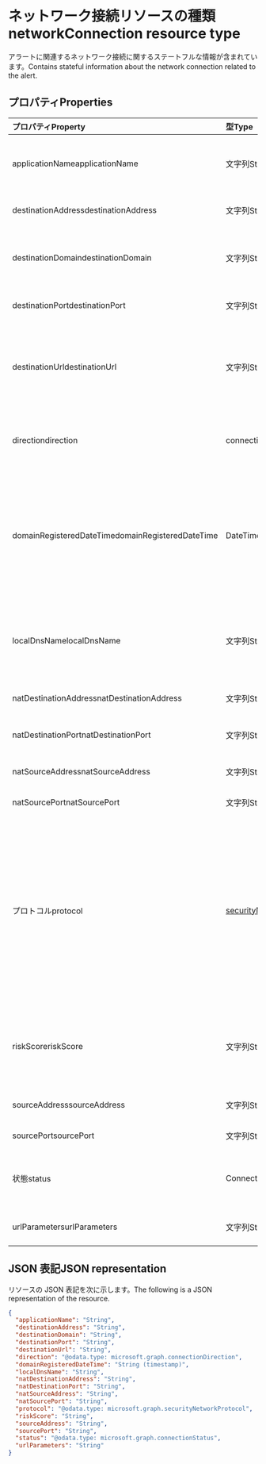 # <a name="networkconnection-resource-type"></a><span data-ttu-id="54f4f-101">ネットワーク接続リソースの種類</span><span class="sxs-lookup"><span data-stu-id="54f4f-101">networkConnection resource type</span></span>

<span data-ttu-id="54f4f-102">アラートに関連するネットワーク接続に関するステートフルな情報が含まれています。</span><span class="sxs-lookup"><span data-stu-id="54f4f-102">Contains stateful information about the network connection related to the alert.</span></span>

## <a name="properties"></a><span data-ttu-id="54f4f-103">プロパティ</span><span class="sxs-lookup"><span data-stu-id="54f4f-103">Properties</span></span>

| <span data-ttu-id="54f4f-104">プロパティ</span><span class="sxs-lookup"><span data-stu-id="54f4f-104">Property</span></span>   | <span data-ttu-id="54f4f-105">型</span><span class="sxs-lookup"><span data-stu-id="54f4f-105">Type</span></span>|<span data-ttu-id="54f4f-106">説明</span><span class="sxs-lookup"><span data-stu-id="54f4f-106">Description</span></span>|
|:---------------|:--------|:----------|
|<span data-ttu-id="54f4f-107">applicationName</span><span class="sxs-lookup"><span data-stu-id="54f4f-107">applicationName</span></span>|<span data-ttu-id="54f4f-108">文字列</span><span class="sxs-lookup"><span data-stu-id="54f4f-108">String</span></span>|<span data-ttu-id="54f4f-109">ネットワーク接続 (たとえば、Facebook、SMTP など) を管理するアプリケーションの名前です。</span><span class="sxs-lookup"><span data-stu-id="54f4f-109">Name of the application managing the network connection (for example, Facebook, SMTP, etc.).</span></span>|
|<span data-ttu-id="54f4f-110">destinationAddress</span><span class="sxs-lookup"><span data-stu-id="54f4f-110">destinationAddress</span></span>|<span data-ttu-id="54f4f-111">文字列</span><span class="sxs-lookup"><span data-stu-id="54f4f-111">String</span></span>|<span data-ttu-id="54f4f-112">宛先 IP アドレス (ネットワーク接続)。</span><span class="sxs-lookup"><span data-stu-id="54f4f-112">Destination IP address (of the network connection).</span></span>|
|<span data-ttu-id="54f4f-113">destinationDomain</span><span class="sxs-lookup"><span data-stu-id="54f4f-113">destinationDomain</span></span>|<span data-ttu-id="54f4f-114">文字列</span><span class="sxs-lookup"><span data-stu-id="54f4f-114">String</span></span>|<span data-ttu-id="54f4f-115">リンク先の URL のリンク先のドメイン部分です。</span><span class="sxs-lookup"><span data-stu-id="54f4f-115">Destination domain portion of the destination URL.</span></span> <span data-ttu-id="54f4f-116">(例えば ' www.contoso.com')。</span><span class="sxs-lookup"><span data-stu-id="54f4f-116">(for example 'www.contoso.com').</span></span>|
|<span data-ttu-id="54f4f-117">destinationPort</span><span class="sxs-lookup"><span data-stu-id="54f4f-117">destinationPort</span></span>|<span data-ttu-id="54f4f-118">文字列</span><span class="sxs-lookup"><span data-stu-id="54f4f-118">String</span></span>|<span data-ttu-id="54f4f-119">宛先ポート (ネットワーク接続)。</span><span class="sxs-lookup"><span data-stu-id="54f4f-119">Destination port (of the network connection).</span></span>|
|<span data-ttu-id="54f4f-120">destinationUrl</span><span class="sxs-lookup"><span data-stu-id="54f4f-120">destinationUrl</span></span>|<span data-ttu-id="54f4f-121">文字列</span><span class="sxs-lookup"><span data-stu-id="54f4f-121">String</span></span>|<span data-ttu-id="54f4f-122">ネットワークの接続の URL または URI 文字列のパラメーターを除外します。</span><span class="sxs-lookup"><span data-stu-id="54f4f-122">Network connection URL/URI string - excluding parameters.</span></span> <span data-ttu-id="54f4f-123">(例えば ' www.contoso.com/products/default.html')</span><span class="sxs-lookup"><span data-stu-id="54f4f-123">(for example 'www.contoso.com/products/default.html')</span></span>|
|<span data-ttu-id="54f4f-124">direction</span><span class="sxs-lookup"><span data-stu-id="54f4f-124">direction</span></span>|<span data-ttu-id="54f4f-125">connectionDirection</span><span class="sxs-lookup"><span data-stu-id="54f4f-125">connectionDirection</span></span>|<span data-ttu-id="54f4f-126">ネットワーク接続の方向です。</span><span class="sxs-lookup"><span data-stu-id="54f4f-126">Network connection direction.</span></span> <span data-ttu-id="54f4f-127">可能な値は、`unknown`、`inbound`、`outbound` です。</span><span class="sxs-lookup"><span data-stu-id="54f4f-127">Possible values are: `unknown`, `inbound`, `outbound`.</span></span>|
|<span data-ttu-id="54f4f-128">domainRegisteredDateTime</span><span class="sxs-lookup"><span data-stu-id="54f4f-128">domainRegisteredDateTime</span></span>|<span data-ttu-id="54f4f-129">DateTimeOffset</span><span class="sxs-lookup"><span data-stu-id="54f4f-129">DateTimeOffset</span></span>|<span data-ttu-id="54f4f-130">移行先のドメインが登録された日付です。</span><span class="sxs-lookup"><span data-stu-id="54f4f-130">Date when the destination domain was registered.</span></span> <span data-ttu-id="54f4f-131">Timestamp 型は、ISO 8601 形式を使用して日付と時刻の情報を表し、常に UTC 時間です。</span><span class="sxs-lookup"><span data-stu-id="54f4f-131">The Timestamp type represents date and time information using ISO 8601 format and is always in UTC time.</span></span> <span data-ttu-id="54f4f-132">例えば、2014 年 1 月 1 日午前 0 時 (UTC) は、次のようになります。 `'2014-01-01T00:00:00Z'`</span><span class="sxs-lookup"><span data-stu-id="54f4f-132">For example, midnight UTC on Jan 1, 2014 would look like this: `'2014-01-01T00:00:00Z'`</span></span>|
|<span data-ttu-id="54f4f-133">localDnsName</span><span class="sxs-lookup"><span data-stu-id="54f4f-133">localDnsName</span></span>|<span data-ttu-id="54f4f-134">文字列</span><span class="sxs-lookup"><span data-stu-id="54f4f-134">String</span></span>|<span data-ttu-id="54f4f-135">ローカル DNS 名前解決などの場合に 'ホスト' ファイルが改ざんされて)、ホストのローカル DNS キャッシュに表示されています。</span><span class="sxs-lookup"><span data-stu-id="54f4f-135">The local DNS name resolution as it appears in the host's local DNS cache (for example, in case the 'hosts' file was tampered with).</span></span>|
|<span data-ttu-id="54f4f-136">natDestinationAddress</span><span class="sxs-lookup"><span data-stu-id="54f4f-136">natDestinationAddress</span></span>|<span data-ttu-id="54f4f-137">文字列</span><span class="sxs-lookup"><span data-stu-id="54f4f-137">String</span></span>|<span data-ttu-id="54f4f-138">ネットワークアドレス変換の宛先 IP アドレス。</span><span class="sxs-lookup"><span data-stu-id="54f4f-138">Network Address Translation destination IP address.</span></span>|
|<span data-ttu-id="54f4f-139">natDestinationPort</span><span class="sxs-lookup"><span data-stu-id="54f4f-139">natDestinationPort</span></span>|<span data-ttu-id="54f4f-140">文字列</span><span class="sxs-lookup"><span data-stu-id="54f4f-140">String</span></span>|<span data-ttu-id="54f4f-141">ネットワーク アドレス変換の送信先のポート。</span><span class="sxs-lookup"><span data-stu-id="54f4f-141">Network Address Translation destination port.</span></span>|
|<span data-ttu-id="54f4f-142">natSourceAddress</span><span class="sxs-lookup"><span data-stu-id="54f4f-142">natSourceAddress</span></span>|<span data-ttu-id="54f4f-143">文字列</span><span class="sxs-lookup"><span data-stu-id="54f4f-143">String</span></span>|<span data-ttu-id="54f4f-144">ネットワーク アドレス変換の送信元 IP アドレス。</span><span class="sxs-lookup"><span data-stu-id="54f4f-144">Network Address Translation source IP address.</span></span>|
|<span data-ttu-id="54f4f-145">natSourcePort</span><span class="sxs-lookup"><span data-stu-id="54f4f-145">natSourcePort</span></span>|<span data-ttu-id="54f4f-146">文字列</span><span class="sxs-lookup"><span data-stu-id="54f4f-146">String</span></span>|<span data-ttu-id="54f4f-147">ネットワークアドレス変換のソースポート。</span><span class="sxs-lookup"><span data-stu-id="54f4f-147">Network Address Translation source port.</span></span>|
|<span data-ttu-id="54f4f-148">プロトコル</span><span class="sxs-lookup"><span data-stu-id="54f4f-148">protocol</span></span>|[<span data-ttu-id="54f4f-149">securityNetworkProtocol</span><span class="sxs-lookup"><span data-stu-id="54f4f-149">securityNetworkProtocol</span></span>](securitynetworkprotocol.md)|<span data-ttu-id="54f4f-150">ネットワークプロトコル</span><span class="sxs-lookup"><span data-stu-id="54f4f-150">Network protocol analysis</span></span> <span data-ttu-id="54f4f-151">使用可能な値は: `unknown`、 `ip`、 `icmp`、 `igmp`、 `ggp`、 `ipv4`、 `tcp`、 `pup`、 `udp`、 `idp`、 `ipv6`、 `ipv6RoutingHeader`、 `ipv6FragmentHeader`、 `ipSecEncapsulatingSecurityPayload`、 `ipSecAuthenticationHeader`、 `icmpV6`、 `ipv6NoNextHeader`、 `ipv6DestinationOptions`、 `nd`, `raw`, `ipx`, `spx`, `spxII`です。</span><span class="sxs-lookup"><span data-stu-id="54f4f-151">Possible values are: `unknown`, `ip`, `icmp`, `igmp`, `ggp`, `ipv4`, `tcp`, `pup`, `udp`, `idp`, `ipv6`, `ipv6RoutingHeader`, `ipv6FragmentHeader`, `ipSecEncapsulatingSecurityPayload`, `ipSecAuthenticationHeader`, `icmpV6`, `ipv6NoNextHeader`, `ipv6DestinationOptions`, `nd`, `raw`, `ipx`.</span></span>|
|<span data-ttu-id="54f4f-152">riskScore</span><span class="sxs-lookup"><span data-stu-id="54f4f-152">riskScore</span></span>|<span data-ttu-id="54f4f-153">文字列</span><span class="sxs-lookup"><span data-stu-id="54f4f-153">String</span></span>|<span data-ttu-id="54f4f-154">プロバイダーが生成または計算した、ネットワーク接続のリスクスコア。</span><span class="sxs-lookup"><span data-stu-id="54f4f-154">Provider generated/calculated risk score of the network connection.</span></span> <span data-ttu-id="54f4f-155">パーセンテージに相当する 0 - 1 の値の範囲を推奨します。</span><span class="sxs-lookup"><span data-stu-id="54f4f-155">Recommended value range of 0-1, which equates to a percentage.</span></span>|
|<span data-ttu-id="54f4f-156">sourceAddress</span><span class="sxs-lookup"><span data-stu-id="54f4f-156">sourceAddress</span></span>|<span data-ttu-id="54f4f-157">文字列</span><span class="sxs-lookup"><span data-stu-id="54f4f-157">String</span></span>|<span data-ttu-id="54f4f-158">ソース (つまり原点)(ネットワーク接続の)  IP アドレス。</span><span class="sxs-lookup"><span data-stu-id="54f4f-158">Source (i.e. origin) IP address (of the network connection).</span></span>|
|<span data-ttu-id="54f4f-159">sourcePort</span><span class="sxs-lookup"><span data-stu-id="54f4f-159">sourcePort</span></span>|<span data-ttu-id="54f4f-160">文字列</span><span class="sxs-lookup"><span data-stu-id="54f4f-160">String</span></span>|<span data-ttu-id="54f4f-161">文字列</span><span class="sxs-lookup"><span data-stu-id="54f4f-161">Source (i.e. origin) IP port (of the network connection).</span></span>|
|<span data-ttu-id="54f4f-162">状態</span><span class="sxs-lookup"><span data-stu-id="54f4f-162">status</span></span>|<span data-ttu-id="54f4f-163">ConnectionStatus</span><span class="sxs-lookup"><span data-stu-id="54f4f-163">ConnectionStatus</span></span>|<span data-ttu-id="54f4f-164">ネットワーク接続の状態。</span><span class="sxs-lookup"><span data-stu-id="54f4f-164">Network connection status.</span></span> <span data-ttu-id="54f4f-165">可能な値は、`unknown`、`attempted`、`succeeded`、`blocked`、`failed` です。</span><span class="sxs-lookup"><span data-stu-id="54f4f-165">Possible values are: `unknown`, `attempted`, `succeeded`, `blocked`, `failed`.</span></span>|
|<span data-ttu-id="54f4f-166">urlParameters</span><span class="sxs-lookup"><span data-stu-id="54f4f-166">urlParameters</span></span>|<span data-ttu-id="54f4f-167">文字列</span><span class="sxs-lookup"><span data-stu-id="54f4f-167">String</span></span>|<span data-ttu-id="54f4f-168">リンク先URLのパラメーター(サフィックス)。</span><span class="sxs-lookup"><span data-stu-id="54f4f-168">Parameters (suffix) of the destination URL.</span></span>|

## <a name="json-representation"></a><span data-ttu-id="54f4f-169">JSON 表記</span><span class="sxs-lookup"><span data-stu-id="54f4f-169">JSON representation</span></span>

<span data-ttu-id="54f4f-170">リソースの JSON 表記を次に示します。</span><span class="sxs-lookup"><span data-stu-id="54f4f-170">The following is a JSON representation of the resource.</span></span>

<!-- {
  "blockType": "resource",
  "optionalProperties": [

  ],
  "@odata.type": "microsoft.graph.networkConnection"
}-->

```json
{
  "applicationName": "String",
  "destinationAddress": "String",
  "destinationDomain": "String",
  "destinationPort": "String",
  "destinationUrl": "String",
  "direction": "@odata.type: microsoft.graph.connectionDirection",
  "domainRegisteredDateTime": "String (timestamp)",
  "localDnsName": "String",
  "natDestinationAddress": "String",
  "natDestinationPort": "String",
  "natSourceAddress": "String",
  "natSourcePort": "String",
  "protocol": "@odata.type: microsoft.graph.securityNetworkProtocol",
  "riskScore": "String",
  "sourceAddress": "String",
  "sourcePort": "String",
  "status": "@odata.type: microsoft.graph.connectionStatus",
  "urlParameters": "String"
}

```

<!-- uuid: 8fcb5dbc-d5aa-4681-8e31-b001d5168d79
2015-10-25 14:57:30 UTC -->
<!-- {
  "type": "#page.annotation",
  "description": "networkConnection resource",
  "keywords": "",
  "section": "documentation",
  "tocPath": ""
}-->